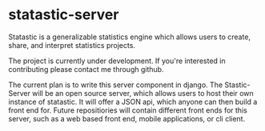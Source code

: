 # statastic-server
Statastic is a generalizable statistics engine which allows users to create, share, and interpret statistics projects.

The project is currently under development. If you're interested in contributing please contact me through github.

The current plan is to write this server component in django. The Stastic-Server will be an open source server, which allows users to host their own instance of statastic. It will offer a JSON api, which anyone can then build a front end for. Future repositiories will contain different front ends for this server, such as a web based front end, mobile applications, or cli client.

